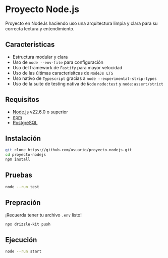 # Proyecto Node.js

Proyecto en NodeJs haciendo uso una arquitectura limpia y clara para su correcta lectura y entendimiento.

## Características

- Estructura modular y clara
- Uso de `node --env-file` para configuración
- Uso del framework de `Fastify` para mayor velocidad
- Uso de las últimas caracterisitcas de `NodeJs LTS`
- Uso nativo de `Typescript` gracias a `node --experimental-strip-types`
- Uso de la suite de testing nativa de `Node` `node:test` y `node:assert/strict`

## Requisitos

- [Node.js](https://nodejs.org/) v22.6.0 o superior
- [npm](https://www.npmjs.com/)
- [PostgreSQL](https://www.postgresql.org/)

## Instalación

```bash
git clone https://github.com/usuario/proyecto-nodejs.git
cd proyecto-nodejs
npm install
```

## Pruebas
```bash
node --run test
```

## Prepración
¡Recuerda tener tu archivo `.env` listo!
```bash
npx drizzle-kit push
```

## Ejecución
```bash
node --run start
```
